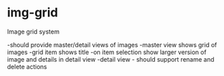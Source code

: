 # img-grid
Image grid system


-should provide master/detail views of images
-master view shows grid of images
-grid item shows title
-on item selection show larger version of image and details in detail view
-detail view - should support rename and delete actions
